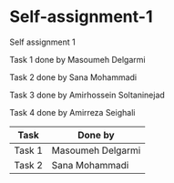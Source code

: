 # Self-assignment-1
Self assignment 1

Task 1 done by Masoumeh Delgarmi

Task 2 done by Sana Mohammadi

Task 3 done by Amirhossein Soltaninejad

Task 4 done by Amirreza Seighali

| Task   | Done by |
|--------|---------|
| Task 1 | Masoumeh Delgarmi |
| Task 2 | Sana Mohammadi       |
